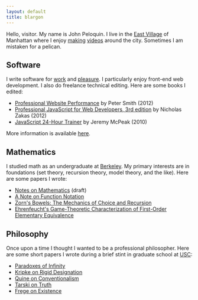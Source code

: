 ```yaml
---
layout: default
title: blargon
---
```


Hello, visitor. My name is John Peloquin. I live in the [East Village][nyc] of Manhattan where I enjoy [making][video.rockefeller] [videos][video.nemo] around the city. Sometimes I am mistaken for a pelican.

## Software

I write software for [work][spreemo] and [pleasure][github]. I particularly enjoy front-end web development. I also do freelance technical editing. Here are some books I edited:

- [Professional Website Performance][books.properf] by Peter Smith (2012)
- [Professional JavaScript for Web Developers, 3rd edition][books.projs] by Nicholas Zakas (2012)
- [JavaScript 24-Hour Trainer][books.js24hr] by Jeremy McPeak (2010)

More information is available [here][linkedin].

## Mathematics

I studied math as an undergraduate at [Berkeley][ucb]. My primary interests are in foundations (set theory, recursion theory, model theory, and the like). Here are some papers I wrote:

- [Notes on Mathematics][math.notes] (draft)
- [A Note on Function Notation][math.functions]
- [Zorn's Bowels: The Mechanics of Choice and Recursion][math.zorn]
- [Ehrenfeucht's Game-Theoretic Characterization of First-Order Elementary Equivalence][math.ehrenfeucht]

## Philosophy

Once upon a time I thought I wanted to be a professional philosopher. Here are some short papers I wrote during a brief stint in graduate school at [USC][usc]:

- [Paradoxes of Infinity][phil.infinite]
- [Kripke on Rigid Designation][phil.kripke]
- [Quine on Conventionalism][phil.quine]
- [Tarski on Truth][phil.tarski]
- [Frege on Existence][phil.frege]

[spreemo]: http://spreemo.com/
[github]: http://github.com/blargoner
[linkedin]: http://linkedin.com/in/jpeloquin
[ucb]: http://math.berkeley.edu/
[usc]: http://dornsife.usc.edu/phil/

[nyc]: http://maps.google.com/maps?q=east+village+nyc

[video.rockefeller]: http://www.youtube.com/watch?v=nZR7W83JQ2A
[video.nemo]: http://www.youtube.com/watch?v=qyZ06gAPe1c

[books.properf]: http://www.wiley.com/WileyCDA/WileyTitle/productCd-1118487524.html
[books.projs]: http://www.wiley.com/WileyCDA/WileyTitle/productCd-1118026691.html
[books.js24hr]: http://www.wiley.com/WileyCDA/WileyTitle/productCd-0470647833.html

[math.notes]: papers/math/notes.pdf
[math.functions]: papers/math/functions.pdf
[math.zorn]: papers/math/zorn.pdf
[math.ehrenfeucht]: papers/math/ehrenfeucht.pdf

[phil.infinite]: papers/phil/infinite.pdf
[phil.kripke]: papers/phil/kripke_designation.pdf
[phil.quine]: papers/phil/quine_conventionalism.pdf
[phil.tarski]: papers/phil/tarski_truth.pdf
[phil.frege]: papers/phil/frege_existence.pdf

